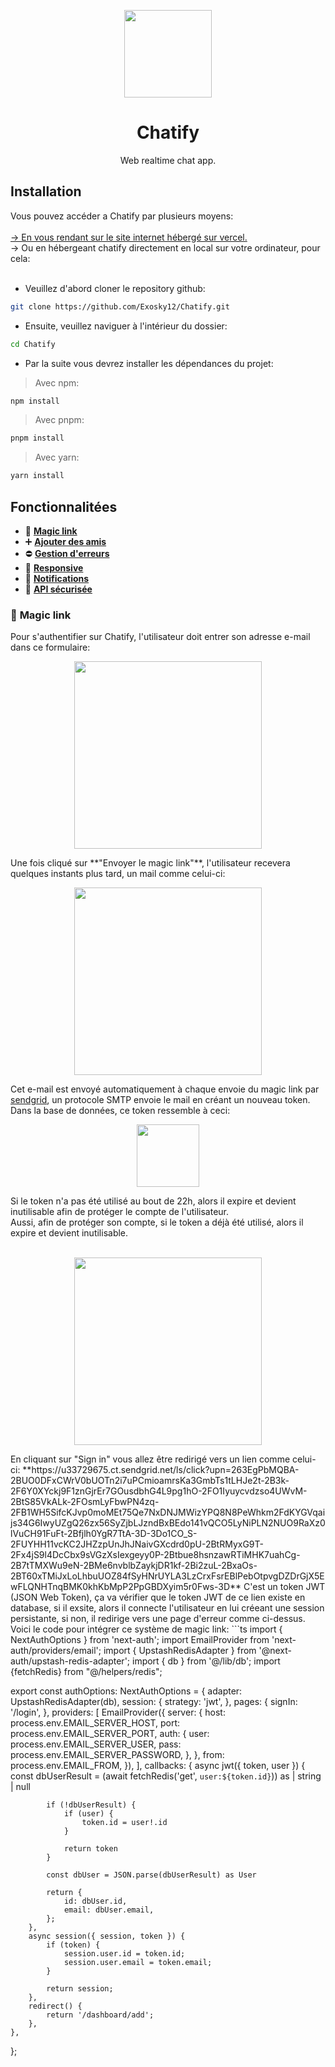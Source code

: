 <p align="center">
    <a href="https://github.com/Exosky12/Chatify">
        <img src="https://chatify-exosky.vercel.app/_next/image?url=%2Flogo.png&w=640&q=75" height="140">
    </a>
</p>
<h1 align="center">Chatify</h1>
<p align="center">Web realtime chat app.</p>

## Installation

Vous pouvez accéder a Chatify par plusieurs moyens: <br><br>
<a href="https://chatify-exosky.vercel.app/">-> En vous rendant sur le site internet hébergé sur vercel.</a> <br>
-> Ou en hébergeant chatify directement en local sur votre ordinateur, pour cela: <br><br>
- Veuillez d'abord cloner le repository github:
```sh
git clone https://github.com/Exosky12/Chatify.git
```
- Ensuite, veuillez naviguer à l'intérieur du dossier:
```sh
cd Chatify
```
- Par la suite vous devrez installer les dépendances du projet:
> Avec npm:
```sh
npm install
```
> Avec pnpm:
```sh
pnpm install
```
> Avec yarn:
```sh
yarn install
```

## Fonctionnalitées

- 👤 [**Magic link**](#Magic-link)
- ➕ [**Ajouter des amis**](#Ajouter-des-amis)
- ⛔ [**Gestion d'erreurs**](#Gestion-d'erreurs)
- 📱  [**Responsive**](#Responsive)
- 🔔 [**Notifications**](#Notifications)
- 🔐 [**API sécurisée**](#API-sécurisée)

### 👤 **Magic link**
Pour s'authentifier sur Chatify, l'utilisateur doit entrer son adresse e-mail dans ce formulaire: <br>
<p align="center">
    <img src="https://media.discordapp.net/attachments/714830431886901349/1100018801073991772/image.png" height="300">
</p>
Une fois cliqué sur **"Envoyer le magic link"**, l'utilisateur recevera quelques instants plus tard, un mail comme celui-ci: <br>
<p align="center">
    <img src="https://media.discordapp.net/attachments/714830431886901349/1100019700097884262/image.png?width=1260&height=556" height="300">
</p>
Cet e-mail est envoyé automatiquement à chaque envoie du magic link par <a href="https://sendgrid.com/">sendgrid</a>, un protocole SMTP envoie le mail en créant un nouveau token.<br>
Dans la base de données, ce token ressemble à ceci: <br>
<p align="center">
    <img src="https://media.discordapp.net/attachments/714830431886901349/1100021445607817276/image.png" height="100">
</p>
Si le token n'a pas été utilisé au bout de 22h, alors il expire et devient inutilisable afin de protéger le compte de l'utilisateur. <br>
Aussi, afin de protéger son compte, si le token a déjà été utilisé, alors il expire et devient inutilisable. <br><br>
<p align="center">
    <img src="https://media.discordapp.net/attachments/714830431886901349/1100022579424669776/image.png?width=581&height=590" height="300">
</p>
En cliquant sur "Sign in" vous allez être redirigé vers un lien comme celui-ci: **https://u33729675.ct.sendgrid.net/ls/click?upn=263EgPbMQBA-2BUO0DFxCWrV0bUOTn2i7uPCmioamrsKa3GmbTs1tLHJe2t-2B3k-2F6Y0XYckj9F1znGjrEr7GOusdbhG4L9pg1hO-2FO1Iyuycvdzso4UWvM-2BtS85VkALk-2FOsmLyFbwPN4zq-2FB1WH5SifcKJvp0moMEt75Qe7NxDNJMWizYPQ8N8PeWhkm2FdKYGVqaijs34G6IwyUZgQ26zx56SyZjbLJzndBxBEdo141vQCO5LyNiPLN2NUO9RaXz0lVuCH91FuFt-2Bfjlh0YgR7TtA-3D-3Do1CO_S-2FUYHH11vcKC2JHZzpUnJhJNaivGXcdrd0pU-2BtRMyxG9T-2Fx4jS9l4DcCbx9sVGzXsIexgeyy0P-2Btbue8hsnzawRTiMHK7uahCg-2B7tTMXWu9eN-2BMe6nvblbZaykjDR1kf-2Bi2zuL-2BxaOs-2BT60xTMiJxLoLhbuUOZ84fSyHNrUYLA3LzCrxFsrEBlPebOtpvgDZDrGjX5EwFLQNHTnqBMK0khKbMpP2PpGBDXyim5r0Fws-3D**
C'est un token JWT (JSON Web Token), ça va vérifier que le token JWT de ce lien existe en database, si il exsite, alors il connecte l'utilisateur en lui créeant une session persistante, si non, il redirige vers une page d'erreur comme ci-dessus. <br>
Voici le code pour intégrer ce système de magic link:
```ts
import { NextAuthOptions } from 'next-auth';
import EmailProvider from 'next-auth/providers/email';
import { UpstashRedisAdapter } from '@next-auth/upstash-redis-adapter';
import { db } from '@/lib/db';
import {fetchRedis} from "@/helpers/redis";

export const authOptions: NextAuthOptions = {
	adapter: UpstashRedisAdapter(db),
	session: {
		strategy: 'jwt',
	},
	pages: {
		signIn: '/login',
	},
	providers: [
		EmailProvider({
			server: {
				host: process.env.EMAIL_SERVER_HOST,
				port: process.env.EMAIL_SERVER_PORT,
				auth: {
					user: process.env.EMAIL_SERVER_USER,
					pass: process.env.EMAIL_SERVER_PASSWORD,
				},
			},
			from: process.env.EMAIL_FROM,
		}),
	],
	callbacks: {
		async jwt({ token, user }) {
			const dbUserResult = (await fetchRedis('get', `user:${token.id}`)) as
				| string
				| null

			if (!dbUserResult) {
				if (user) {
					token.id = user!.id
				}

				return token
			}

			const dbUser = JSON.parse(dbUserResult) as User

			return {
				id: dbUser.id,
				email: dbUser.email,
			};
		},
		async session({ session, token }) {
			if (token) {
				session.user.id = token.id;
				session.user.email = token.email;
			}

			return session;
		},
		redirect() {
			return '/dashboard/add';
		},
	},
};
```
